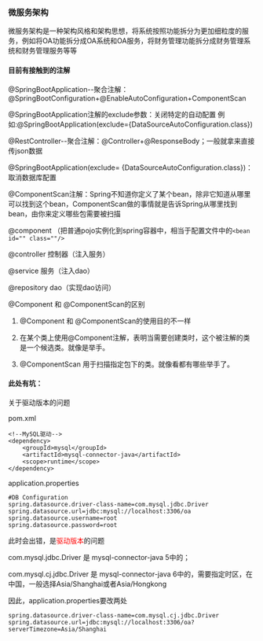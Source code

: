 ### 微服务架构

微服务架构是一种架构风格和架构思想，将系统按照功能拆分为更加细粒度的服务，例如将OA功能拆分成OA系统和OA服务，将财务管理功能拆分成财务管理系统和财务管理服务等等

#### 目前有接触到的注解

@SpringBootApplication--聚合注解：@SpringBootConfiguration+@EnableAutoConfiguration+ComponentScan

@SpringBootApplication注解的exclude参数：关闭特定的自动配置
例如:@SpringBootApplication(exclude={DataSourceAutoConfiguration.class})

@RestController--聚合注解：@Controller+@ResponseBody；一般就拿来直接传json数据

@SpringBootApplication(exclude= {DataSourceAutoConfiguration.class})：
取消数据库配置

@ComponentScan注解：Spring不知道你定义了某个bean，除非它知道从哪里可以找到这个bean，ComponentScan做的事情就是告诉Spring从哪里找到bean，由你来定义哪些包需要被扫描

@component （把普通pojo实例化到spring容器中，相当于配置文件中的`<bean id="" class=""/>`

@controller 控制器（注入服务）

@service 服务（注入dao）

@repository dao（实现dao访问）

@Component 和 @ComponentScan的区别

1. @Component 和 @ComponentScan的使用目的不一样

2. 在某个类上使用@Component注解，表明当需要创建类时，这个被注解的类是一个候选类。就像是举手。

3. @ComponentScan 用于扫描指定包下的类。就像看都有哪些举手了。


#### 此处有坑：

关于驱动版本的问题

pom.xml
```
<!--MySQL驱动-->
<dependency>
    <groupId>mysql</groupId>
    <artifactId>mysql-connector-java</artifactId>
    <scope>runtime</scope>
</dependency>
```

application.properties
```
#DB Configuration
spring.datasource.driver-class-name=com.mysql.jdbc.Driver
spring.datasource.url=jdbc:mysql://localhost:3306/oa
spring.datasource.username=root
spring.datasource.password=root
```

此时会出错，是<span style="color:red">驱动版本</span>的问题

com.mysql.jdbc.Driver 是 mysql-connector-java 5中的；

com.mysql.cj.jdbc.Driver 是 mysql-connector-java 6中的，需要指定时区，在中国，一般选择Asia/Shanghai或者Asia/Hongkong

因此，application.properties要改两处
```
spring.datasource.driver-class-name=com.mysql.cj.jdbc.Driver
spring.datasource.url=jdbc:mysql://localhost:3306/oa?serverTimezone=Asia/Shanghai
```
